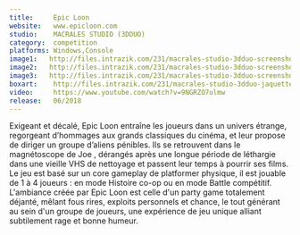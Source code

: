 ```yaml
---
title:     Epic Loon
website:   www.epicloon.com
studio:    MACRALES STUDIO (3DDUO)
category:  competition
platforms: Windows,Console
image1:   http://files.intrazik.com/231/macrales-studio-3dduo-screenshot-1-52123-5019-20180410-105730.jpg
image2:   http://files.intrazik.com/231/macrales-studio-3dduo-screenshot-2-52125-5019-20180410-105731.jpg
image3:   http://files.intrazik.com/231/macrales-studio-3dduo-screenshot-3-52127-5019-20180410-105731.jpg
boxart:    http://files.intrazik.com/231/macrales-studio-3dduo-jaquette-52129-5019-20180410-105732.jpg
video:     https://www.youtube.com/watch?v=9NGRZO7ulmw
release:   06/2018
---
```


Exigeant et décalé, Epic Loon entraîne les joueurs dans un univers étrange, regorgeant d’hommages aux grands classiques du cinéma, et leur propose de diriger un groupe d’aliens pénibles. Ils se retrouvent dans le magnétoscope de Joe , dérangés après une longue période de léthargie dans une vieille VHS de nettoyage et passent leur temps à pourrir ses films.
 Le jeu est basé sur un core gameplay de platformer physique, il est jouable de 1 à 4 joueurs : en mode Histoire co-op ou en mode Battle compétitif.
 L'ambiance créée par Epic Loon est celle d'un party game totalement déjanté, mêlant fous rires, exploits personnels et chance, le tout générant au sein d'un groupe de joueurs, une expérience de jeu unique alliant subtilement rage et bonne humeur.
